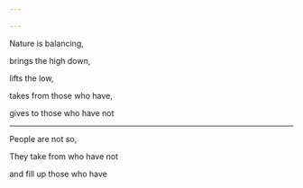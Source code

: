 ```yaml
---
 
---
```


Nature is balancing, 

brings the high down, 

lifts the low, 

takes from those who have,

gives to those who have not 

---

People are not so, 

They take from who have not 

and fill up those who have